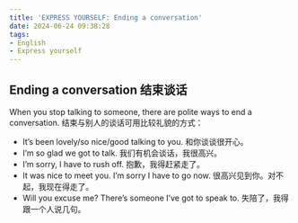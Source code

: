 ```yaml
---
title: 'EXPRESS YOURSELF: Ending a conversation'
date: 2024-06-24 09:38:28
tags:
- English
- Express yourself
---
```


## Ending a conversation 结束谈话
When you stop talking to someone, there are polite ways to end a conversation. 结束与别人的谈话可用比较礼貌的方式：
- It’s been lovely/so nice/good talking to you. 
和你谈谈很开心。
- I’m so glad we got to talk. 
我们有机会谈话，我很高兴。
- I’m sorry, I have to rush off. 
抱歉，我得赶紧走了。
- It was nice to meet you. I’m sorry I have to go now. 
很高兴见到你。对不起，我现在得走了。
- Will you excuse me? There’s someone I’ve got to speak to. 
失陪了，我得跟一个人说几句。
